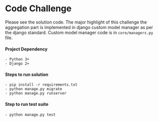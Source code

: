 # Code Challenge

Please see the solution code. The major highlight of this challenge the aggregation part is implemented in django custom model manager as per the django standard.
Custom model manager code is in `core/managers.py` file.

#### Project Dependency
    - Python 3+
    - Django 2+

#### Steps to run solution

    - pip install -r requirements.txt
    - python manage.py migrate
    - python manage.py runserver
    
#### Step to run test suite

    - python manage.py test
